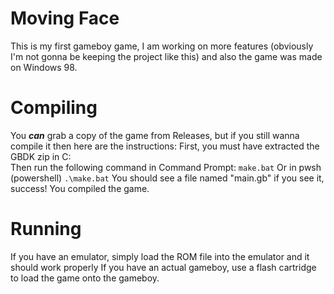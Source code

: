 # Moving Face
This is my first gameboy game, I am working on more features (obviously I'm not gonna be keeping the project like this) and also the game was made on Windows 98.
# Compiling
You ***can*** grab a copy of the game from Releases, but if you still wanna compile it then here are the instructions:
First, you must have extracted the GBDK zip in C:\
Then run the following command in Command Prompt: `make.bat` Or in pwsh (powershell) `.\make.bat`
You should see a file named "main.gb" if you see it, success! You compiled the game.
# Running
If you have an emulator, simply load the ROM file into the emulator and it should work properly
If you have an actual gameboy, use a flash cartridge to load the game onto the gameboy.

